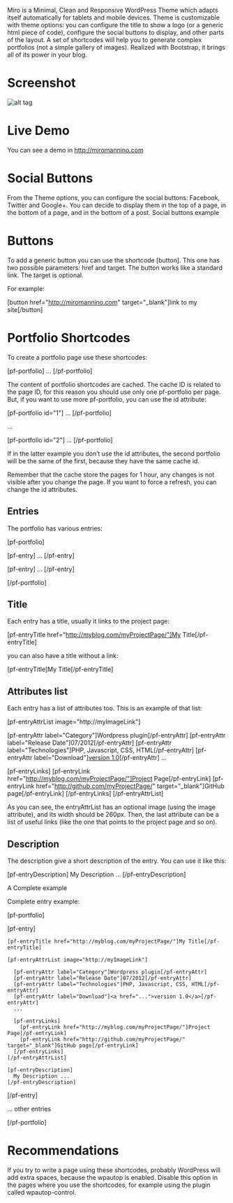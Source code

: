 Miro is a Minimal, Clean and Responsive WordPress Theme which adapts itself automatically for tablets and mobile devices. Theme is customizable with theme options: you can configure the title to show a logo (or a generic html piece of code), configure the social buttons to display, and other parts of the layout. A set of shortcodes will help you to generate complex portfolios (not a simple gallery of images). Realized with Bootstrap, it brings all of its power in your blog.

# Screenshot

![alt tag](https://raw.github.com/miromannino/MiroWPTheme/master/screenshot.png)

# Live Demo

You can see a demo in http://miromannino.com


# Social Buttons

From the Theme options, you can configure the social buttons: Facebook, Twitter and Google+. You can decide to display them in the top of a page, in the bottom of a page, and in the bottom of a post. Social buttons example


# Buttons

To add a generic button you can use the shortcode [button]. This one has two possible parameters: href and target. The button works like a standard link. The target is optional.

For example:

[button href="http://miromannino.com" target="_blank"]link to my site[/button]


# Portfolio Shortcodes

To create a portfolio page use these shortcodes:

[pf-portfolio]
  ...
[/pf-portfolio]

The content of portfolio shortcodes are cached. The cache ID is related to the page ID, for this reason you should use only one pf-portfolio per page. But, if you want to use more pf-portfolio, you can use the id attribute:

[pf-portfolio id="1"]
  ...
[/pf-portfolio]

  ...

[pf-portfolio id="2"]
  ...
[/pf-portfolio]

If in the latter example you don’t use the id attributes, the second portfolio will be the same of the first, because they have the same cache id.

Remember that the cache store the pages for 1 hour, any changes is not visible after you change the page. If you want to force a refresh, you can change the id attributes.


## Entries

The portfolio has various entries:

[pf-portfolio]
	
  [pf-entry]
    ...
  [/pf-entry]

  [pf-entry]
    ...
  [/pf-entry]
	
[/pf-portfolio]


## Title

Each entry has a title, usually it links to the project page:

[pf-entryTitle href="http://myblog.com/myProjectPage/"]My Title[/pf-entryTitle]

you can also have a title without a link:

[pf-entryTitle]My Title[/pf-entryTitle]

## Attributes list

Each entry has a list of attributes too. This is an example of that list:

[pf-entryAttrList image="http://myImageLink"]

  [pf-entryAttr label="Category"]Wordpress plugin[/pf-entryAttr]
  [pf-entryAttr label="Release Date"]07/2012[/pf-entryAttr]
  [pf-entryAttr label="Technologies"]PHP, Javascript, CSS, HTML[/pf-entryAttr]
  [pf-entryAttr label="Download"]<a href="...">version 1.0</a>[/pf-entryAttr]
  ...
			
  [pf-entryLinks]
    [pf-entryLink href="http://myblog.com/myProjectPage/"]Project Page[/pf-entryLink]
    [pf-entryLink href="http://github.com/myProjectPage/" target="_blank"]GitHub page[/pf-entryLink]
  [/pf-entryLinks]
[/pf-entryAttrList]

As you can see, the entryAttrList has an optional image (using the image attribute), and its width should be 260px. Then, the last attribute can be a list of useful links (like the one that points to the project page and so on).


## Description

The description give a short description of the entry. You can use it like this:

[pf-entryDescription]
  My Description ...
[/pf-entryDescription]

A Complete example

Complete entry example:

[pf-portfolio]

  [pf-entry]

    [pf-entryTitle href="http://myblog.com/myProjectPage/"]My Title[/pf-entryTitle]

    [pf-entryAttrList image="http://myImageLink"]

      [pf-entryAttr label="Category"]Wordpress plugin[/pf-entryAttr]
      [pf-entryAttr label="Release Date"]07/2012[/pf-entryAttr]
      [pf-entryAttr label="Technologies"]PHP, Javascript, CSS, HTML[/pf-entryAttr]
      [pf-entryAttr label="Download"]<a href="...">version 1.0</a>[/pf-entryAttr]
      ...
			
      [pf-entryLinks]
        [pf-entryLink href="http://myblog.com/myProjectPage/"]Project Page[/pf-entryLink]
        [pf-entryLink href="http://github.com/myProjectPage/" target="_blank"]GitHub page[/pf-entryLink]
      [/pf-entryLinks]
    [/pf-entryAttrList]

    [pf-entryDescription]
      My Description ...
    [/pf-entryDescription]

  [/pf-entry]
	
  ... other entries
	
[/pf-portfolio]


# Recommendations

If you try to write a page using these shortcodes, probably WordPress will add extra spaces, because the wpautop is enabled. Disable this option in the pages where you use the shortcodes, for example using the plugin called wpautop-control.
